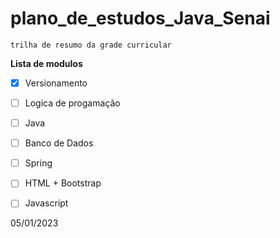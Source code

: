 # plano_de_estudos_Java_Senai

    trilha de resumo da grade curricular

**Lista de modulos**

- [X] Versionamento
- [ ] Logica de progamação  
- [ ] Java
- [ ] Banco de Dados
- [ ] Spring
- [ ] HTML + Bootstrap
- [ ] Javascript


05/01/2023